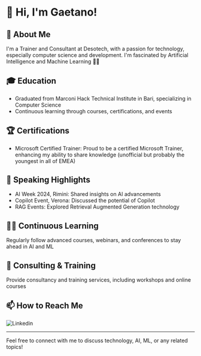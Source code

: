 # 👋 Hi, I'm Gaetano!

## 🚀 About Me

I'm a Trainer and Consultant at Desotech, with a passion for technology, especially computer science and development. I'm fascinated by Artificial Intelligence and Machine Learning 🤖💡

## 🎓 Education

- Graduated from Marconi Hack Technical Institute in Bari, specializing in Computer Science
- Continuous learning through courses, certifications, and events

## 🏆 Certifications

- Microsoft Certified Trainer: Proud to be a certified Microsoft Trainer, enhancing my ability to share knowledge (unofficial but probably the youngest in all of EMEA)

## 🎤 Speaking Highlights

- AI Week 2024, Rimini: Shared insights on AI advancements
- Copilot Event, Verona: Discussed the potential of Copilot
- RAG Events: Explored Retrieval Augmented Generation technology

## 👨‍💻 Continuous Learning

Regularly follow advanced courses, webinars, and conferences to stay ahead in AI and ML

## 💼 Consulting & Training

Provide consultancy and training services, including workshops and online courses

## 📫 How to Reach Me

![Linkedin](https://www.linkedin.com/in/itsgaet/)

---

Feel free to connect with me to discuss technology, AI, ML, or any related topics!
